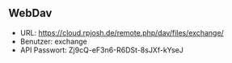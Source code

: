 ## WebDav

- URL:			https://cloud.rpjosh.de/remote.php/dav/files/exchange/
- Benutzer:		exchange
- API Passwort: 	Zj9cQ-eF3n6-R6DSt-8sJXf-kYseJ